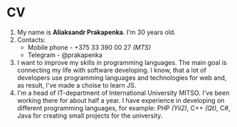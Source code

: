 # CV

1. My name is  __Aliaksandr Prakapenka__. I'm 30 years old.
2. Contacts:
    - Mobile phone - +375 33 390 00 27 _(MTS)_
    - Telegram - @prakapenka
3. I want to improve my skills in programming languages. The main goal is connecting my life with software developing. I know, that a lot of developers use programming languages and technologies for web and, as result, I've made a choise to learn JS.
4. I'm a head of IT-department of International University MITSO. I've been working there for about half a year. I have experience in developing on different programming languages, for example: PHP _(Yii2)_, C++ _(Qt)_, C#, Java for creating small projects for the university.
